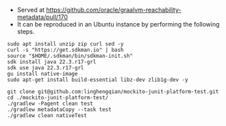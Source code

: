 - Served at https://github.com/oracle/graalvm-reachability-metadata/pull/170
- It can be reproduced in an Ubuntu instance by performing the following steps.

```shell
sudo apt install unzip zip curl sed -y
curl -s "https://get.sdkman.io" | bash
source "$HOME/.sdkman/bin/sdkman-init.sh"
sdk install java 22.3.r17-grl
sdk use java 22.3.r17-grl
gu install native-image
sudo apt-get install build-essential libz-dev zlib1g-dev -y

git clone git@github.com:linghengqian/mockito-junit-platform-test.git
cd ./mockito-junit-platform-test/
./gradlew -Pagent clean test
./gradlew metadataCopy --task test
./gradlew clean nativeTest

```